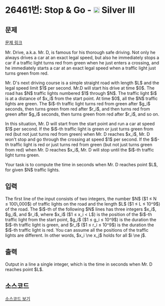 # 26461번: Stop & Go - <img src="https://static.solved.ac/tier_small/8.svg" style="height:20px" /> Silver III

<!-- performance -->

<!-- 문제 제출 후 깃허브에 푸시를 했을 때 제출한 코드의 성능이 입력될 공간입니다.-->

<!-- end -->

## 문제

[문제 링크](https://boj.kr/26461)


<p>Mr. Drive, a.k.a. Mr. D, is famous for his thorough safe driving. Not only he always drives a car at an exact legal speed, but also he immediately stops a car if a traffic light turns red from green when he just enters a crossing, and he immediately starts a car at an exact legal speed when a traffic light just turns green from red.</p>

<p>Mr. D's next driving course is a simple straight road with length $L$ and the legal speed limit $1$ per second. Mr.D will start his drive at time $0$. The road has $N$ traffic lights numbered $1$ through $N$. The traffic light $i$ is at a distance of $x_i$ from the start point. At time $0$, all the $N$ traffic lights are green. The $i$-th traffic light turns red from green after $g_i$ seconds, then turns green from red after $r_i$, and then turns red from green after $g_i$ seconds, then turns green from red after $r_i$, and so on.</p>

<p>In this situation, Mr. D will start from the start point and run a car at speed $1$ per second. If the $i$-th traffic light is green or just turns green from red (but not just turns red from green) when Mr. D reaches $x_i$, Mr. D won't stop and go through the crossing at speed $1$ per second. If the $i$-th traffic light is red or just turns red from green (but not just turns green from red) when Mr. D reaches $x_i$, Mr. D will stop until the $i$-th traffic light turns green.</p>

<p>Your task is to compute the time in seconds when Mr. D reaches point $L$, for given $N$ traffic lights.</p>



## 입력


<p>The first line of the input consists of two integers, the number $N$ ($1 ≤ N ≤ 100\,000$) of traffic lights on the road and the length $L$ ($1 ≤ L ≤ 10^9$) of the road. The $i$-th of the following $N$ lines has three integers $x_i$, $g_i$, and $r_i$, where $x_i$ ($1 ≤ x_i &lt; L$) is the position of the $i$-th traffic light from the start point, $g_i$ ($1 ≤ g_i ≤ 10^9$) is the duration the $i$-th traffic light is green, and $r_i$ ($1 ≤ r_i ≤ 10^9$) is the duration the $i$-th traffic light is red. You can assume all the positions of the traffic lights are different. In other words, $x_i \ne x_j$ holds for all $i \ne j$.</p>



## 출력


<p>Output in a line a single integer, which is the time in seconds when Mr. D reaches point $L$.</p>



## 소스코드

[소스코드 보기](Stop%20&%20Go.cpp)